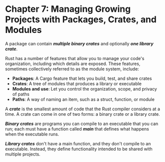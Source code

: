 # Chapter 7: Managing Growing Projects with Packages, Crates, and Modules

A package can contain ***multiple binary crates*** and optionally ***one library crate***.

Rust has a number of features that allow you to manage your code's organization, including which details are exposed. 
These features, sometimes collectively referred to as the module system, include:

* **Packages**: A Cargo feature that lets you build, test, and share crates
* **Crates**: A tree of modules that produces a library or executable
* **Modules and use**: Let you control the organization, scope, and privacy of paths
* **Paths**: A way of naming an item, such as a struct, function, or module

A ***crate*** is the smallest amount of code that the Rust compiler considers at a time.
A crate can come in one of two forms: a binary crate or a library crate.

***Binary crates*** are programs you can compile to an executable that you can run;
each must have a function called ***main*** that defines what happens when the executable runs.

***Library crates*** don't have a main function, and they don't compile to an executable.
Instead, they define functionality intended to be shared with multiple projects.